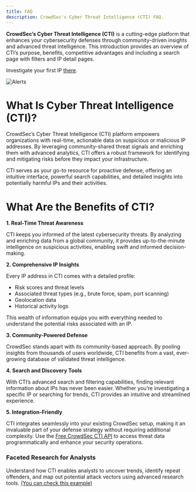 ```yaml
---
title: FAQ
description: CrowdSec's Cyber Threat Intelligence (CTI) FAQ.
---
```


**CrowdSec’s Cyber Threat Intelligence (CTI)** is a cutting-edge platform that enhances your cybersecurity defenses through community-driven insights and advanced threat intelligence. This introduction provides an overview of CTI’s purpose, benefits, competitive advantages and including a search page with filters and IP detail pages.

Investigate your first IP [there](https://app.crowdsec.net/cti).

![Alerts](/img/console/cti/home.png)

# What Is Cyber Threat Intelligence (CTI)?

CrowdSec’s Cyber Threat Intelligence (CTI) platform empowers organizations with real-time, actionable data on suspicious or malicious IP addresses. By leveraging community-shared threat signals and enriching them with advanced analytics, CTI offers a robust framework for identifying and mitigating risks before they impact your infrastructure.

CTI serves as your go-to resource for proactive defense, offering an intuitive interface, powerful search capabilities, and detailed insights into potentially harmful IPs and their activities.

# What Are the Benefits of CTI?

**1. Real-Time Threat Awareness**

CTI keeps you informed of the latest cybersecurity threats. By analyzing and enriching data from a global community, it provides up-to-the-minute intelligence on suspicious activities, enabling swift and informed decision-making.

**2. Comprehensive IP Insights**

Every IP address in CTI comes with a detailed profile:

-   Risk scores and threat levels
-   Associated threat types (e.g., brute force, spam, port scanning)
-   Geolocation data
-   Historical activity logs

This wealth of information equips you with everything needed to understand the potential risks associated with an IP.

**3. Community-Powered Defense**

CrowdSec stands apart with its community-based approach. By pooling insights from thousands of users worldwide, CTI benefits from a vast, ever-growing database of validated threat intelligence.

**4. Search and Discovery Tools**

With CTI’s advanced search and filtering capabilities, finding relevant information about IPs has never been easier. Whether you’re investigating a specific IP or searching for trends, CTI provides an intuitive and streamlined experience.

**5. Integration-Friendly**

CTI integrates seamlessly into your existing CrowdSec setup, making it an invaluable part of your defense strategy without requiring additional complexity. Use the [Free CrowdSec CTI API](https://app.crowdsec.net/settings/cti-api-keys) to access threat data programmatically and enhance your security operations.

### Faceted Research for Analysts

Understand how CTI enables analysts to uncover trends, identify repeat offenders, and map out potential attack vectors using advanced research tools. [(You can check this example)](<https://app.crowdsec.net/cti?q=classifications.classifications.name:%22crowdsec:ai_vpn_proxy%22+AND+(reputation:malicious+OR+reputation:suspicious)&page=1>)
